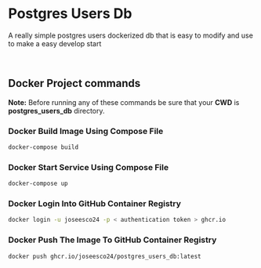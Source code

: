 # Postgres Users Db

A really simple postgres users dockerized db that is easy to modify and use to make a easy develop start

<br/>

## Docker Project commands

**Note:** Before running any of these commands be sure that your **CWD** is **postgres_users_db** directory.

### Docker Build Image Using Compose File

```bash
docker-compose build
```

### Docker Start Service Using Compose File

```bash
docker-compose up
```

### Docker Login Into GitHub Container Registry

```bash
docker login -u joseesco24 -p < authentication token > ghcr.io
```

### Docker Push The Image To GitHub Container Registry

```bash
docker push ghcr.io/joseesco24/postgres_users_db:latest
```

<br/>